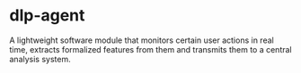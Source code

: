 # dlp-agent
A lightweight software module that monitors certain user actions in real time, extracts formalized features from them and transmits them to a central analysis system.
